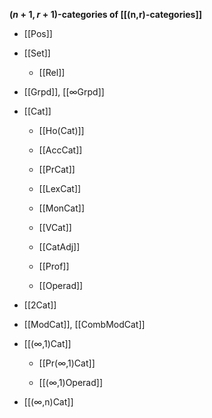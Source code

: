 
**$(n+1,r+1)$-categories of [[(n,r)-categories]]**

* [[Pos]]

* [[Set]]

  * [[Rel]]

* [[Grpd]], [[∞Grpd]]

* [[Cat]]

  * [[Ho(Cat)]]

  * [[AccCat]]

  * [[PrCat]]

  * [[LexCat]]

  * [[MonCat]]

  * [[VCat]]

  * [[CatAdj]]

  * [[Prof]]

  * [[Operad]]

* [[2Cat]]

* [[ModCat]], [[CombModCat]]

* [[(∞,1)Cat]]

  * [[Pr(∞,1)Cat]]

  * [[(∞,1)Operad]]

* [[(∞,n)Cat]]

